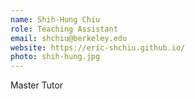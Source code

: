 ```yaml
---
name: Shih-Hung Chiu
role: Teaching Assistant
email: shchiu@berkeley.edu
website: https://eric-shchiu.github.io/
photo: shih-hung.jpg
---
```


Master Tutor
